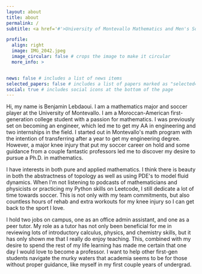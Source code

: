 ```yaml
---
layout: about
title: about
permalink: /
subtitle: <a href='#'>University of Montevallo Mathematics and Men's Soccer</a>. lebdaouib@gmail.com

profile:
  align: right
  image: IMG_2042.jpeg
  image_circular: false # crops the image to make it circular
  more_info: >


news: false # includes a list of news items
selected_papers: false # includes a list of papers marked as "selected={true}"
social: true # includes social icons at the bottom of the page
---
```


Hi, my name is Benjamin Lebdaoui. I am a mathematics major and soccer player at the University of Montevallo. I am a Moroccan-American first-generation college student with a passion for mathematics. I was previously set on becoming an engineer, which led me to get my AA in engineering and two internships in the field. I started out in Montevallo's math program with the intention of transferring after a year to get my engineering degree. However, a major knee injury that put my soccer career on hold and some guidance from a couple fantastic professors led me to discover my desire to pursue a Ph.D. in mathematics.

I have interests in both pure and applied mathematics. I think there is beauty in both the abstractness of topology as well as using PDE's to model fluid dynamics. When I'm not listening to podcasts of mathematicians and physicists or practicing my Python skills on Leetcode, I still dedicate a lot of time towards soccer. This is not only with my team commitments, but also countless hours of rehab and extra workouts for my knee injury so I can get back to the sport I love. 

I hold two jobs on campus, one as an office admin assistant, and one as a peer tutor. My role as a tutor has not only been beneficial for me in reviewing lots of introductory calculus, physics, and chemistry skills, but it has only shown me that I really do enjoy teaching. This, combined with my desire to spend the rest of my life learning has made me certain that one day I would love to become a professor. I want to help other first-gen students navigate the murky waters that academia seems to be for those without proper guidance, like myself in my first couple years of undergrad.
